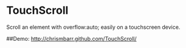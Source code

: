 TouchScroll
===========

Scroll an element with overflow:auto; easily on a touchscreen device.

##Demo: http://chrismbarr.github.com/TouchScroll/
